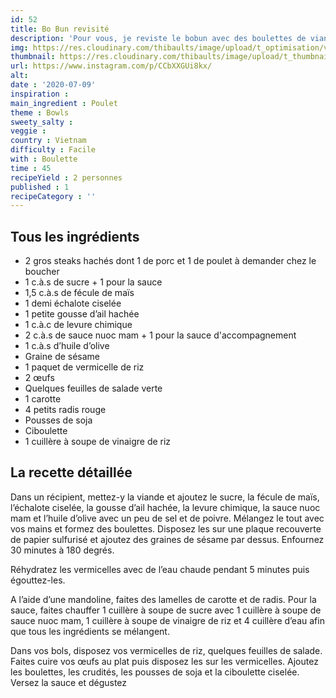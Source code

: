 ```yaml
---
id: 52
title: Bo Bun revisité
description: 'Pour vous, je reviste le bobun avec des boulettes de viande maison.'
img: https://res.cloudinary.com/thibaults/image/upload/t_optimisation/v1600509111/Recipes/20200709_bobun.jpg
thumbnail: https://res.cloudinary.com/thibaults/image/upload/t_thumbnail_josie/v1600509111/Recipes/20200709_bobun.jpg
url: https://www.instagram.com/p/CCbXXGUi8kx/
alt: 
date : '2020-07-09'
inspiration :
main_ingredient : Poulet
theme : Bowls
sweety_salty : 
veggie : 
country : Vietnam
difficulty : Facile
with : Boulette
time : 45
recipeYield : 2 personnes
published : 1
recipeCategory : ''
---
```


## Tous les ingrédients
 - 2 gros steaks hachés dont 1 de porc et 1 de poulet à demander chez le boucher
 - 1 c.à.s de sucre + 1 pour la sauce
 - 1,5 c.à.s de fécule de maïs
 - 1 demi échalote ciselée
 - 1 petite gousse d’ail hachée
 - 1 c.à.c de levure chimique
 - 2 c.à.s de sauce nuoc mam + 1 pour la sauce d'accompagnement
 - 1 c.à.s d’huile d’olive
 - Graine de sésame
 - 1 paquet de vermicelle de riz
 - 2 œufs
 - Quelques feuilles de salade verte
 - 1 carotte
 - 4 petits radis rouge
 - Pousses de soja
 - Ciboulette
 - 1 cuillère à soupe de vinaigre de riz

## La recette détaillée
Dans un récipient, mettez-y la viande et ajoutez le sucre, la fécule de maïs, l’échalote ciselée, la gousse d’ail hachée, la levure chimique, la sauce nuoc mam et l’huile d’olive avec un peu de sel et de poivre. Mélangez le tout avec vos mains et formez des boulettes. Disposez les sur une plaque recouverte de papier sulfurisé et ajoutez des graines de sésame par dessus. Enfournez 30 minutes à 180 degrés. 

Réhydratez les vermicelles avec de l’eau chaude pendant 5 minutes puis égouttez-les. 

A l’aide d’une mandoline, faites des lamelles de carotte et de radis. Pour la sauce, faites chauffer 1 cuillère à soupe de sucre avec 1 cuillère à soupe de sauce nuoc mam, 1 cuillère à soupe de vinaigre de riz et 4 cuillère d’eau afin que tous les ingrédients se mélangent.

Dans vos bols, disposez vos vermicelles de riz, quelques feuilles de salade. Faites cuire vos œufs au plat puis disposez les sur les vermicelles. Ajoutez les boulettes, les crudités, les pousses de soja et la ciboulette ciselée. Versez la sauce et dégustez 